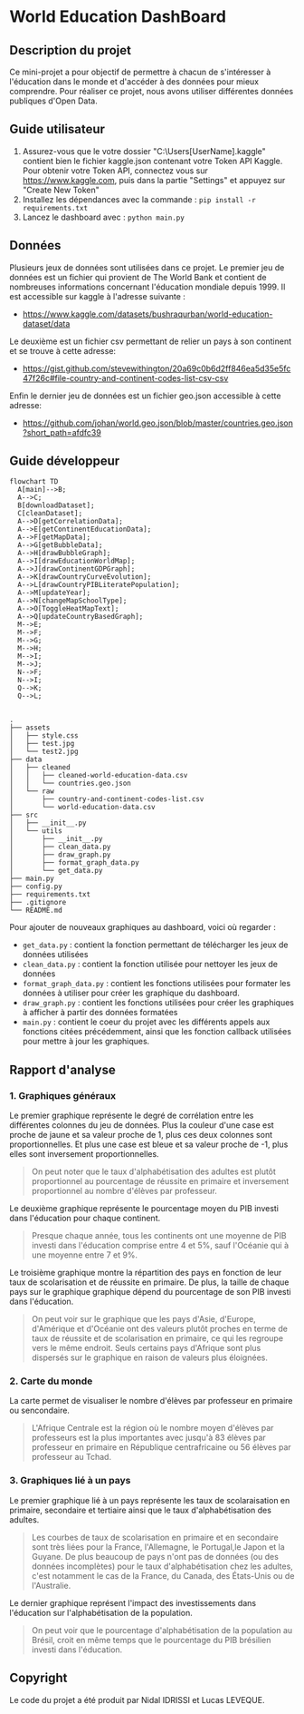 # World Education DashBoard


## Description du projet

Ce mini-projet a pour objectif de permettre à chacun de s'intéresser à l'éducation dans le monde et d'accéder à des données pour mieux comprendre. Pour réaliser ce projet, nous avons utiliser différentes données publiques d'Open Data.

## Guide utilisateur

1. Assurez-vous que le votre dossier "C:\Users\[UserName]\.kaggle" contient bien le fichier kaggle.json contenant votre Token API Kaggle. Pour obtenir votre Token API, connectez vous sur https://www.kaggle.com, puis dans la partie "Settings" et appuyez sur "Create New Token"
2. Installez les dépendances avec la commande : 
`pip install -r requirements.txt`
1. Lancez le dashboard avec : 
`python main.py`

## Données
Plusieurs jeux de données sont utilisées dans ce projet. Le premier jeu de données est un fichier qui provient de The World Bank et contient de nombreuses informations concernant l'éducation mondiale depuis 1999. Il est accessible sur kaggle à l'adresse suivante :
- https://www.kaggle.com/datasets/bushraqurban/world-education-dataset/data

Le deuxième est un fichier csv permettant de relier un pays à son continent et se trouve à cette adresse: 
- https://gist.github.com/stevewithington/20a69c0b6d2ff846ea5d35e5fc47f26c#file-country-and-continent-codes-list-csv-csv

Enfin le dernier jeu de données est un fichier geo.json accessible à cette adresse:
- https://github.com/johan/world.geo.json/blob/master/countries.geo.json?short_path=afdfc39

## Guide développeur

```mermaid
flowchart TD
  A[main]-->B;
  A-->C;
  B[downloadDataset];
  C[cleanDataset];
  A-->D[getCorrelationData];
  A-->E[getContinentEducationData];
  A-->F[getMapData];
  A-->G[getBubbleData];
  A-->H[drawBubbleGraph];
  A-->I[drawEducationWorldMap];
  A-->J[drawContinentGDPGraph];
  A-->K[drawCountryCurveEvolution];
  A-->L[drawCountryPIBLiteratePopulation];
  A-->M[updateYear];
  A-->N[changeMapSchoolType];
  A-->O[ToggleHeatMapText];
  A-->Q[updateCountryBasedGraph];
  M-->E;
  M-->F;
  M-->G;
  M-->H;
  M-->I;
  M-->J;
  N-->F;
  N-->I;
  Q-->K;
  Q-->L;
  
```


```
.
├── assets
│   ├── style.css
│   ├── test.jpg
│   └── test2.jpg
├── data
│   ├── cleaned
│   │   ├── cleaned-world-education-data.csv
│   │   └── countries.geo.json
│   └── raw
│       ├── country-and-continent-codes-list.csv
│       └── world-education-data.csv
├── src
│   ├── __init__.py
│   └── utils
│       ├── __init__.py
│       ├── clean_data.py
│       ├── draw_graph.py
│       ├── format_graph_data.py
│       └── get_data.py
├── main.py
├── config.py
├── requirements.txt
├── .gitignore
└── README.md
```

Pour ajouter de nouveaux graphiques au dashboard, voici où regarder :

- `get_data.py` : contient la fonction permettant de télécharger les jeux de données utilisées
- `clean_data.py` : contient la fonction utilisée pour nettoyer les jeux de données
- `format_graph_data.py` : contient les fonctions utilisées pour formater les données à utiliser pour créer les graphique du dashboard.
- `draw_graph.py` : contient les fonctions utilisées pour créer les graphiques à afficher à partir des données formatées
- `main.py` : contient le coeur du projet avec les différents appels aux fonctions citées précédemment, ainsi que les fonction callback utilisées pour mettre à jour les graphiques.

## Rapport d'analyse

### 1. Graphiques généraux

Le premier graphique représente le degré de corrélation entre les différentes colonnes du jeu de données. Plus la couleur d'une case est proche de jaune et sa valeur proche de 1, plus ces deux colonnes sont proportionnelles. Et plus une case est bleue et sa valeur proche de -1, plus elles sont inversement proportionnelles.

> On peut noter que le taux d'alphabétisation des adultes est plutôt proportionnel au pourcentage de réussite en primaire et inversement proportionnel au nombre d'élèves par professeur.

Le deuxième graphique représente le pourcentage moyen du PIB investi dans l'éducation pour chaque continent.

> Presque chaque année, tous les continents ont une moyenne de PIB investi dans l'éducation comprise entre 4 et 5%, sauf l'Océanie qui à une moyenne entre 7 et 9%.

Le troisième graphique montre la répartition des pays en fonction de leur taux de scolarisation et de réussite en primaire. De plus, la taille de chaque pays sur le graphique graphique dépend du pourcentage de son PIB investi dans l'éducation.

> On peut voir sur le graphique que les pays d'Asie, d'Europe, d'Amérique et d'Océanie ont des valeurs plutôt proches en terme de taux de réussite et de scolarisation en primaire, ce qui les regroupe vers le même endroit. Seuls certains pays d'Afrique sont plus dispersés sur le graphique en raison de valeurs plus éloignées.

### 2. Carte du monde

La carte permet de visualiser le nombre d'élèves par professeur en primaire ou sencondaire. 

> L'Afrique Centrale est la région où le nombre moyen d'élèves par professeurs est la plus importantes avec jusqu'à 83 élèves par professeur en primaire en République centrafricaine ou 56 élèves par professeur au Tchad. 

### 3. Graphiques lié à un pays

Le premier graphique lié à un pays représente les taux de scolaraisation en primaire, secondaire et tertiaire ainsi que le taux d'alphabétisation des adultes.

> Les courbes de taux de scolarisation en primaire et en secondaire sont très liées pour la France, l'Allemagne, le Portugal,le Japon et la Guyane. De plus beaucoup de pays n'ont pas de données (ou des données incomplètes) pour le taux d'alphabétisation chez les adultes, c'est notamment le cas de la France, du Canada, des États-Unis ou de l'Australie.


Le dernier graphique représent l'impact des investissements dans l'éducation sur l'alphabétisation de la population.

> On peut voir que le pourcentage d'alphabétisation de la population au Brésil, croit en même temps que le pourcentage du PIB brésilien investi dans l'éducation.

## Copyright

Le code du projet a été produit par Nidal IDRISSI et Lucas LEVEQUE.